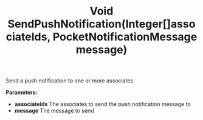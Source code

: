 ﻿---
uid: crmscript_ref_NSPocketAgent_SendPushNotification
title: Void SendPushNotification(Integer[]associateIds, PocketNotificationMessage message)
intellisense: NSPocketAgent.SendPushNotification
keywords: NSPocketAgent, SendPushNotification
so.topic: reference
---

Send a push notification to one or more associates

**Parameters:**
 - **associateIds** The associates to send the push notification message to
 - **message** The message to send
